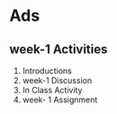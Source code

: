 # Ads

## week-1 Activities

<ol>
   <li> Introductions</li>
   <li> week-1 Discussion</li>
   <li> In Class Activity</li>
   <li> week- 1 Assignment</li>
</ol>
